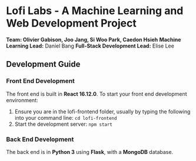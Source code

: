# Lofi Labs - A Machine Learning and Web Development Project

**Team: Olivier Gabison, Joo Jang, Si Woo Park, Caedon Hsieh**
**Machine Learning Lead:** Daniel Bang
**Full-Stack Development Lead:** Elise Lee

## Development Guide
### Front End Development
The front end is built in **React 16.12.0**. To start your front end development environment:
1. Ensure you are in the lofi-frontend folder, usually by typing the following into your command line: `cd lofi-frontend`
2. Start the development server: `npm start`

### Back End Development
The back end is in **Python 3** using **Flask**, with a **MongoDB** database.
